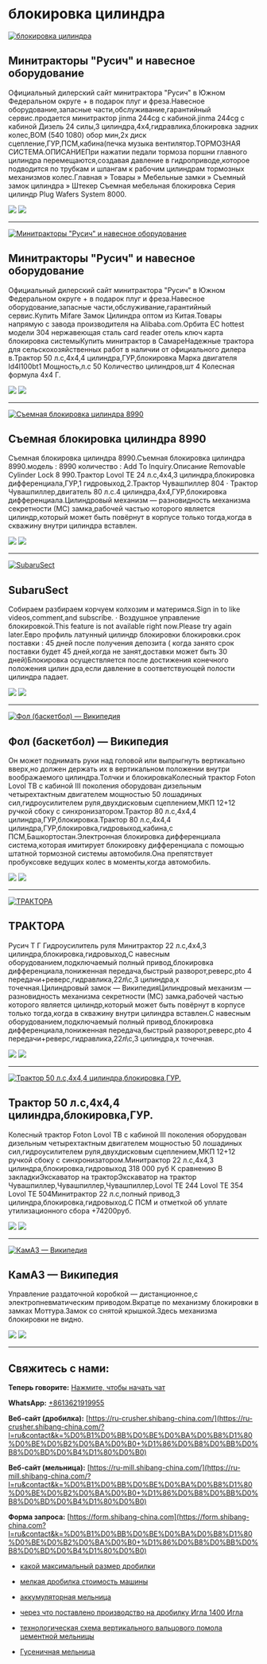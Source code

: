 # блокировка цилиндра

<a href="https://swt.shibang-china.com/?l=ru&img&k=%D0%B1%D0%BB%D0%BE%D0%BA%D0%B8%D1%80%D0%BE%D0%B2%D0%BA%D0%B0+%D1%86%D0%B8%D0%BB%D0%B8%D0%BD%D0%B4%D1%80%D0%B0" target="_blank">![блокировка цилиндра](http://static.shibang-china.com/all-800x300/156.jpg)</a>

## Минитракторы &quot;Русич&quot; и навесное оборудование
Официальный дилерский сайт минитрактора &quot;Русич&quot; в Южном Федеральном округе + в подарок плуг и фреза.Навесное оборудование,запасные части,обслуживание,гарантийный сервис.продается минитрактор jinma 244cg c кабиной.jinma 244cg c кабиной Дизель 24 силы,3 цилиндра,4х4,гидравлика,блокировка задних колес,ВОМ (540 1080) обор мин,2х диск сцепление,ГУР,ПСМ,кабина(печка музыка вентилятор.ТОРМОЗНАЯ СИСТЕМА.ОПИСАНИЕПри нажатии педали тормоза поршни главного цилиндра перемещаются,создавая давление в гидроприводе,которое подводится по трубкам и шлангам к рабочим цилиндрам тормозных механизмов колес.Главная &#187; Товары &#187; Мебельные замки &#187; Съемный замок цилиндра &#187; Штекер Съемная мебельная блокировка Серия цилиндр Plug Wafers System 8000.


<a href="https://whatsapp.shibangsoft.com/WhatsApp.php" target="_blank" title="WhatsApp">![](http://static.shibang-china.com/icon/whatsapp.png)</a> <a href="https://swt.shibang-china.com/?l=ru&icon&k=%D0%B1%D0%BB%D0%BE%D0%BA%D0%B8%D1%80%D0%BE%D0%B2%D0%BA%D0%B0+%D1%86%D0%B8%D0%BB%D0%B8%D0%BD%D0%B4%D1%80%D0%B0" target="_blank">![](http://static.shibang-china.com/icon/chat-ru.png)</a>

---

<a href="https://swt.shibang-china.com/?l=ru&img&k=%D0%B1%D0%BB%D0%BE%D0%BA%D0%B8%D1%80%D0%BE%D0%B2%D0%BA%D0%B0+%D1%86%D0%B8%D0%BB%D0%B8%D0%BD%D0%B4%D1%80%D0%B0" target="_blank">![Минитракторы &quot;Русич&quot; и навесное оборудование](http://static.shibang-china.com/all-800x300/1101.jpg)</a>

## Минитракторы &quot;Русич&quot; и навесное оборудование
Официальный дилерский сайт минитрактора &quot;Русич&quot; в Южном Федеральном округе + в подарок плуг и фреза.Навесное оборудование,запасные части,обслуживание,гарантийный сервис.Купить Mifare Замок Цилиндра оптом из Китая.Товары напрямую с завода производителя на Alibaba.com.Орбита ЕС hottest модели 304 нержавеющая сталь card reader отель ключ карта блокировка системыКупить минитрактор в СамареНадежные трактора для сельскохозяйственных работ в наличии от официального дилера в.Трактор 50 л.с,4х4,4 цилиндра,ГУР,блокировка Марка двигателя ld4l100bt1 Мощность,л.с 50 Количество цилиндров,шт 4 Колесная формула 4х4 Г.


<a href="https://whatsapp.shibangsoft.com/WhatsApp.php" target="_blank" title="WhatsApp">![](http://static.shibang-china.com/icon/whatsapp.png)</a> <a href="https://swt.shibang-china.com/?l=ru&icon&k=%D0%B1%D0%BB%D0%BE%D0%BA%D0%B8%D1%80%D0%BE%D0%B2%D0%BA%D0%B0+%D1%86%D0%B8%D0%BB%D0%B8%D0%BD%D0%B4%D1%80%D0%B0" target="_blank">![](http://static.shibang-china.com/icon/chat-ru.png)</a>

---

<a href="https://swt.shibang-china.com/?l=ru&img&k=%D0%B1%D0%BB%D0%BE%D0%BA%D0%B8%D1%80%D0%BE%D0%B2%D0%BA%D0%B0+%D1%86%D0%B8%D0%BB%D0%B8%D0%BD%D0%B4%D1%80%D0%B0" target="_blank">![Съемная блокировка цилиндра 8990](http://static.shibang-china.com/all-800x300/1366.jpg)</a>

## Съемная блокировка цилиндра 8990
Съемная блокировка цилиндра 8990.Съемная блокировка цилиндра 8990.модель : 8990 количество : Add To Inquiry.Описание Removable Cylinder Lock 8 990.Трактор Lovol TE 24 л.с,4х4,3 цилиндра,блокировка дифференциала,ГУР,1 гидровыход,2.Трактор Чувашпиллер 804&nbsp;&#0183;&#32;Трактор Чувашпиллер,двигатель 80 л.с.4 цилиндра,4х4,ГУР,блокировка дифференциала.Цилиндровый механизм — разновидность механизма секретности (МС) замка,рабочей частью которого является цилиндр,который может быть повёрнут в корпусе только тогда,когда в скважину внутри цилиндра вставлен.


<a href="https://whatsapp.shibangsoft.com/WhatsApp.php" target="_blank" title="WhatsApp">![](http://static.shibang-china.com/icon/whatsapp.png)</a> <a href="https://swt.shibang-china.com/?l=ru&icon&k=%D0%B1%D0%BB%D0%BE%D0%BA%D0%B8%D1%80%D0%BE%D0%B2%D0%BA%D0%B0+%D1%86%D0%B8%D0%BB%D0%B8%D0%BD%D0%B4%D1%80%D0%B0" target="_blank">![](http://static.shibang-china.com/icon/chat-ru.png)</a>

---

<a href="https://swt.shibang-china.com/?l=ru&img&k=%D0%B1%D0%BB%D0%BE%D0%BA%D0%B8%D1%80%D0%BE%D0%B2%D0%BA%D0%B0+%D1%86%D0%B8%D0%BB%D0%B8%D0%BD%D0%B4%D1%80%D0%B0" target="_blank">![SubaruSect](http://static.shibang-china.com/all-800x300/232.jpg)</a>

## SubaruSect
Собираем разбираем корчуем колхозим и материмся.Sign in to like videos,comment,and subscribe.&nbsp;&#0183;&#32;Воздушное управление блокировкой.This feature is not available right now.Please try again later.Евро профиль латунный цилиндр блокировки блокировки.срок поставки : 45 дней после получения депозита ( когда занято срок поставки будет 45 дней,когда не занят,доставки может быть 30 дней)Блокировка осуществляется после достижения конечного положения цилин&#173; дра,если давление в соответствующей полости цилиндра падает.


<a href="https://whatsapp.shibangsoft.com/WhatsApp.php" target="_blank" title="WhatsApp">![](http://static.shibang-china.com/icon/whatsapp.png)</a> <a href="https://swt.shibang-china.com/?l=ru&icon&k=%D0%B1%D0%BB%D0%BE%D0%BA%D0%B8%D1%80%D0%BE%D0%B2%D0%BA%D0%B0+%D1%86%D0%B8%D0%BB%D0%B8%D0%BD%D0%B4%D1%80%D0%B0" target="_blank">![](http://static.shibang-china.com/icon/chat-ru.png)</a>

---

<a href="https://swt.shibang-china.com/?l=ru&img&k=%D0%B1%D0%BB%D0%BE%D0%BA%D0%B8%D1%80%D0%BE%D0%B2%D0%BA%D0%B0+%D1%86%D0%B8%D0%BB%D0%B8%D0%BD%D0%B4%D1%80%D0%B0" target="_blank">![Фол (баскетбол) — Википедия](http://static.shibang-china.com/all-800x300/125.jpg)</a>

## Фол (баскетбол) — Википедия
Он может поднимать руки над головой или выпрыгнуть вертикально вверх,но должен держать их в вертикальном положении внутри воображаемого цилиндра.Толчки и блокировкаКолесный трактор Foton Lovol TB с кабиной III поколения оборудован дизельным четырехтактным двигателем мощностью 50 лошадиных сил,гидроусилителем руля,двухдисковым сцеплением,МКП 12+12 ручкой сбоку с синхронизатором.Трактор 80 л.с,4х4,4 цилиндра,ГУР,блокировка.Трактор 80 л.с,4х4,4 цилиндра,ГУР,блокировка,гидровыход,кабина,с ПСМ,Башкортостан.Электронная блокировка дифференциала система,которая имитирует блокировку дифференциала с помощью штатной тормозной системы автомобиля.Она препятствует пробуксовке ведущих колес в моменты,когда автомобиль.


<a href="https://whatsapp.shibangsoft.com/WhatsApp.php" target="_blank" title="WhatsApp">![](http://static.shibang-china.com/icon/whatsapp.png)</a> <a href="https://swt.shibang-china.com/?l=ru&icon&k=%D0%B1%D0%BB%D0%BE%D0%BA%D0%B8%D1%80%D0%BE%D0%B2%D0%BA%D0%B0+%D1%86%D0%B8%D0%BB%D0%B8%D0%BD%D0%B4%D1%80%D0%B0" target="_blank">![](http://static.shibang-china.com/icon/chat-ru.png)</a>

---

<a href="https://swt.shibang-china.com/?l=ru&img&k=%D0%B1%D0%BB%D0%BE%D0%BA%D0%B8%D1%80%D0%BE%D0%B2%D0%BA%D0%B0+%D1%86%D0%B8%D0%BB%D0%B8%D0%BD%D0%B4%D1%80%D0%B0" target="_blank">![ТРАКТОРА](http://static.shibang-china.com/all-800x300/603.jpg)</a>

## ТРАКТОРА
Русич Т Г Гидроусилитель руля Минитрактор 22 л.с,4х4,3 цилиндра,блокировка,гидровыход,С навесным оборудованием,подключаемый полный привод,блокировка дифференциала,пониженная передача,быстрый разворот,реверс,pto 4 передачи+реверс,гидравлика,22л\с,3 цилиндра,х точечная.Цилиндровый замок — ВикипедияЦилиндровый механизм — разновидность механизма секретности (МС) замка,рабочей частью которого является цилиндр,который может быть повёрнут в корпусе только тогда,когда в скважину внутри цилиндра вставлен.С навесным оборудованием,подключаемый полный привод,блокировка дифференциала,пониженная передача,быстрый разворот,реверс,pto 4 передачи+реверс,гидравлика,22л\с,3 цилиндра,х точечная.


<a href="https://whatsapp.shibangsoft.com/WhatsApp.php" target="_blank" title="WhatsApp">![](http://static.shibang-china.com/icon/whatsapp.png)</a> <a href="https://swt.shibang-china.com/?l=ru&icon&k=%D0%B1%D0%BB%D0%BE%D0%BA%D0%B8%D1%80%D0%BE%D0%B2%D0%BA%D0%B0+%D1%86%D0%B8%D0%BB%D0%B8%D0%BD%D0%B4%D1%80%D0%B0" target="_blank">![](http://static.shibang-china.com/icon/chat-ru.png)</a>

---

<a href="https://swt.shibang-china.com/?l=ru&img&k=%D0%B1%D0%BB%D0%BE%D0%BA%D0%B8%D1%80%D0%BE%D0%B2%D0%BA%D0%B0+%D1%86%D0%B8%D0%BB%D0%B8%D0%BD%D0%B4%D1%80%D0%B0" target="_blank">![Трактор 50 л.с,4х4,4 цилиндра,блокировка,ГУР.](http://static.shibang-china.com/all-800x300/474.jpg)</a>

## Трактор 50 л.с,4х4,4 цилиндра,блокировка,ГУР.
Колесный трактор Foton Lovol TB с кабиной III поколения оборудован дизельным четырехтактным двигателем мощностью 50 лошадиных сил,гидроусилителем руля,двухдисковым сцеплением,МКП 12+12 ручкой сбоку с синхронизатором.Минитрактор 22 л.с,4х4,3 цилиндра,блокировка,гидровыход 318 000 руб К сравнению В закладкиЭкскаватор на тракторЭкскаватор на трактор Чувашпиллер,Чувашпиллер,Чувашпиллер,Lovol TE 244 Lovol TE 354 Lovol TE 504Минитрактор 22 л.с,полный привод,3 цилиндра,блокировка,гидровыход.С ПСМ и отметкой об уплате утилизационного сбора +74200руб.


<a href="https://whatsapp.shibangsoft.com/WhatsApp.php" target="_blank" title="WhatsApp">![](http://static.shibang-china.com/icon/whatsapp.png)</a> <a href="https://swt.shibang-china.com/?l=ru&icon&k=%D0%B1%D0%BB%D0%BE%D0%BA%D0%B8%D1%80%D0%BE%D0%B2%D0%BA%D0%B0+%D1%86%D0%B8%D0%BB%D0%B8%D0%BD%D0%B4%D1%80%D0%B0" target="_blank">![](http://static.shibang-china.com/icon/chat-ru.png)</a>

---

<a href="https://swt.shibang-china.com/?l=ru&img&k=%D0%B1%D0%BB%D0%BE%D0%BA%D0%B8%D1%80%D0%BE%D0%B2%D0%BA%D0%B0+%D1%86%D0%B8%D0%BB%D0%B8%D0%BD%D0%B4%D1%80%D0%B0" target="_blank">![КамАЗ — Википедия](http://static.shibang-china.com/all-800x300/749.jpg)</a>

## КамАЗ — Википедия
Управление раздаточной коробкой — дистанционное,с электропневматическим приводом.Вкратце по механизму блокировки в замках Моттура.Замок со снятой крышкой.Здесь механизма блокировки не видно.

<a href="https://whatsapp.shibangsoft.com/WhatsApp.php" target="_blank" title="WhatsApp">![](http://static.shibang-china.com/icon/whatsapp.png)</a> <a href="https://swt.shibang-china.com/?l=ru&icon&k=%D0%B1%D0%BB%D0%BE%D0%BA%D0%B8%D1%80%D0%BE%D0%B2%D0%BA%D0%B0+%D1%86%D0%B8%D0%BB%D0%B8%D0%BD%D0%B4%D1%80%D0%B0" target="_blank">![](http://static.shibang-china.com/icon/chat-ru.png)</a>

---
## Свяжитесь с нами:

**Теперь говорите:** [Нажмите, чтобы начать чат](https://swt.shibang-china.com?l=ru&contact&k=%D0%B1%D0%BB%D0%BE%D0%BA%D0%B8%D1%80%D0%BE%D0%B2%D0%BA%D0%B0+%D1%86%D0%B8%D0%BB%D0%B8%D0%BD%D0%B4%D1%80%D0%B0)

**WhatsApp:**  [+8613621919955](https://whatsapp.shibangsoft.com/WhatsApp.php)

**Веб-сайт (дробилка):** [https://ru-crusher.shibang-china.com/](https://ru-crusher.shibang-china.com/?l=ru&contact&k=%D0%B1%D0%BB%D0%BE%D0%BA%D0%B8%D1%80%D0%BE%D0%B2%D0%BA%D0%B0+%D1%86%D0%B8%D0%BB%D0%B8%D0%BD%D0%B4%D1%80%D0%B0)

**Веб-сайт (мельница):** [https://ru-mill.shibang-china.com/](https://ru-mill.shibang-china.com/?l=ru&contact&k=%D0%B1%D0%BB%D0%BE%D0%BA%D0%B8%D1%80%D0%BE%D0%B2%D0%BA%D0%B0+%D1%86%D0%B8%D0%BB%D0%B8%D0%BD%D0%B4%D1%80%D0%B0)

**Форма запроса:** [https://form.shibang-china.com](https://form.shibang-china.com?l=ru&contact&k=%D0%B1%D0%BB%D0%BE%D0%BA%D0%B8%D1%80%D0%BE%D0%B2%D0%BA%D0%B0+%D1%86%D0%B8%D0%BB%D0%B8%D0%BD%D0%B4%D1%80%D0%B0)

* [какой максимальный размер дробилки](../122/%D0%BA%D0%B0%D0%BA%D0%BE%D0%B9%20%D0%BC%D0%B0%D0%BA%D1%81%D0%B8%D0%BC%D0%B0%D0%BB%D1%8C%D0%BD%D1%8B%D0%B9%20%D1%80%D0%B0%D0%B7%D0%BC%D0%B5%D1%80%20%D0%B4%D1%80%D0%BE%D0%B1%D0%B8%D0%BB%D0%BA%D0%B8.md)

* [мелкая дробилка стоимость машины](../121/%D0%BC%D0%B5%D0%BB%D0%BA%D0%B0%D1%8F%20%D0%B4%D1%80%D0%BE%D0%B1%D0%B8%D0%BB%D0%BA%D0%B0%20%D1%81%D1%82%D0%BE%D0%B8%D0%BC%D0%BE%D1%81%D1%82%D1%8C%20%D0%BC%D0%B0%D1%88%D0%B8%D0%BD%D1%8B.md)

* [аккумуляторная мельница](../124/%D0%B0%D0%BA%D0%BA%D1%83%D0%BC%D1%83%D0%BB%D1%8F%D1%82%D0%BE%D1%80%D0%BD%D0%B0%D1%8F%20%D0%BC%D0%B5%D0%BB%D1%8C%D0%BD%D0%B8%D1%86%D0%B0.md)

* [через что поставлено производство на дробилку Игла 1400 Игла](../125/%D1%87%D0%B5%D1%80%D0%B5%D0%B7%20%D1%87%D1%82%D0%BE%20%D0%BF%D0%BE%D1%81%D1%82%D0%B0%D0%B2%D0%BB%D0%B5%D0%BD%D0%BE%20%D0%BF%D1%80%D0%BE%D0%B8%D0%B7%D0%B2%D0%BE%D0%B4%D1%81%D1%82%D0%B2%D0%BE%20%D0%BD%D0%B0%20%D0%B4%D1%80%D0%BE%D0%B1%D0%B8%D0%BB%D0%BA%D1%83%20%D0%98%D0%B3%D0%BB%D0%B0%201400%20%D0%98%D0%B3%D0%BB%D0%B0.md)

* [технологическая схема вертикального вальцового помола цементной мельницы](../125/%D1%82%D0%B5%D1%85%D0%BD%D0%BE%D0%BB%D0%BE%D0%B3%D0%B8%D1%87%D0%B5%D1%81%D0%BA%D0%B0%D1%8F%20%D1%81%D1%85%D0%B5%D0%BC%D0%B0%20%D0%B2%D0%B5%D1%80%D1%82%D0%B8%D0%BA%D0%B0%D0%BB%D1%8C%D0%BD%D0%BE%D0%B3%D0%BE%20%D0%B2%D0%B0%D0%BB%D1%8C%D1%86%D0%BE%D0%B2%D0%BE%D0%B3%D0%BE%20%D0%BF%D0%BE%D0%BC%D0%BE%D0%BB%D0%B0%20%D1%86%D0%B5%D0%BC%D0%B5%D0%BD%D1%82%D0%BD%D0%BE%D0%B9%20%D0%BC%D0%B5%D0%BB%D1%8C%D0%BD%D0%B8%D1%86%D1%8B.md)

* [Гусеничная мельница](../122/%D0%93%D1%83%D1%81%D0%B5%D0%BD%D0%B8%D1%87%D0%BD%D0%B0%D1%8F%20%D0%BC%D0%B5%D0%BB%D1%8C%D0%BD%D0%B8%D1%86%D0%B0.md)